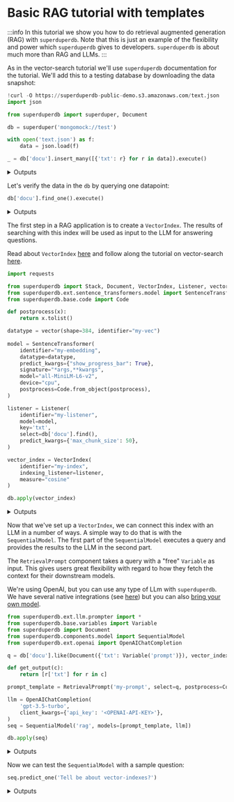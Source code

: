 
# Basic RAG tutorial with templates

:::info
In this tutorial we show you how to do retrieval augmented generation (RAG) with `superduperdb`.
Note that this is just an example of the flexibility and power which `superduperdb` gives 
to developers. `superduperdb` is about much more than RAG and LLMs. 
:::

As in the vector-search tutorial we'll use `superduperdb` documentation for the tutorial.
We'll add this to a testing database by downloading the data snapshot:

```python
!curl -O https://superduperdb-public-demo.s3.amazonaws.com/text.json
import json

from superduperdb import superduper, Document

db = superduper('mongomock://test')

with open('text.json') as f:
    data = json.load(f)

_ = db['docu'].insert_many([{'txt': r} for r in data]).execute()
```

<details>
<summary>Outputs</summary>
<pre>
      % Total    % Received % Xferd  Average Speed   Time    Time     Time  Current
                                     Dload  Upload   Total   Spent    Left  Speed
    100  479k  100  479k    0     0   501k      0 --:--:-- --:--:-- --:--:--  504k
    2024-Jun-02 14:23:40.34| INFO     | Duncans-MBP.fritz.box| superduperdb.base.build:69   | Data Client is ready. mongomock.MongoClient('localhost', 27017)
    2024-Jun-02 14:23:40.35| INFO     | Duncans-MBP.fritz.box| superduperdb.base.build:42   | Connecting to Metadata Client with engine:  mongomock.MongoClient('localhost', 27017)
    2024-Jun-02 14:23:40.36| INFO     | Duncans-MBP.fritz.box| superduperdb.base.build:155  | Connecting to compute client: None
    2024-Jun-02 14:23:40.36| INFO     | Duncans-MBP.fritz.box| superduperdb.base.datalayer:85   | Building Data Layer
    2024-Jun-02 14:23:40.36| INFO     | Duncans-MBP.fritz.box| superduperdb.base.build:220  | Configuration: 
     +---------------+------------------+
    | Configuration |      Value       |
    +---------------+------------------+
    |  Data Backend | mongomock://test |
    +---------------+------------------+
    2024-Jun-02 14:23:40.37| INFO     | Duncans-MBP.fritz.box| superduperdb.backends.local.compute:37   | Submitting job. function:\<function callable_job at 0x11e98dda0\>
    2024-Jun-02 14:23:40.38| SUCCESS  | Duncans-MBP.fritz.box| superduperdb.backends.local.compute:43   | Job submitted on \<superduperdb.backends.local.compute.LocalComputeBackend object at 0x2a8ed7050\>.  function:\<function callable_job at 0x11e98dda0\> future:ebe43b87-1388-4247-8502-ed2da8659ecd

</pre>
</details>

Let's verify the data in the `db` by querying one datapoint:

```python
db['docu'].find_one().execute()
```

<details>
<summary>Outputs</summary>
<pre>
    Document(\{'txt': "---\nsidebar_position: 5\n---\n\n# Encoding data\n\nIn AI, typical types of data are:\n\n- **Numbers** (integers, floats, etc.)\n- **Text**\n- **Images**\n- **Audio**\n- **Videos**\n- **...bespoke in house data**\n\nMost databases don't support any data other than numbers and text.\nSuperDuperDB enables the use of these more interesting data-types using the `Document` wrapper.\n\n### `Document`\n\nThe `Document` wrapper, wraps dictionaries, and is the container which is used whenever \ndata is exchanged with your database. That means inputs, and queries, wrap dictionaries \nused with `Document` and also results are returned wrapped with `Document`.\n\nWhenever the `Document` contains data which is in need of specialized serialization,\nthen the `Document` instance contains calls to `DataType` instances.\n\n### `DataType`\n\nThe [`DataType` class](../apply_api/datatype), allows users to create and encoder custom datatypes, by providing \ntheir own encoder/decoder pairs.\n\nHere is an example of applying an `DataType` to add an image to a `Document`:\n\n```python\nimport pickle\nimport PIL.Image\nfrom superduperdb import DataType, Document\n\nimage = PIL.Image.open('my_image.jpg')\n\nmy_image_encoder = DataType(\n    identifier='my-pil',\n    encoder=lambda x: pickle.dumps(x),\n    decoder=lambda x: pickle.loads(x),\n)\n\ndocument = Document(\{'img': my_image_encoder(image)\})\n```\n\nThe bare-bones dictionary may be exposed with `.unpack()`:\n\n```python\n\>\>\> document.unpack()\n\{'img': \<PIL.PngImagePlugin.PngImageFile image mode=P size=400x300\>\}\n```\n\nBy default, data encoded with `DataType` is saved in the database, but developers \nmay alternatively save data in the `db.artifact_store` instead. \n\nThis may be achiever by specifying the `encodable=...` parameter:\n\n```python\nmy_image_encoder = DataType(\n    identifier='my-pil',\n    encoder=lambda x: pickle.dumps(x),\n    decoder=lambda x: pickle.loads(x),\n    encodable='artifact',    # saves to disk/ db.artifact_store\n    # encodable='lazy_artifact', # Just in time loading\n)\n```\n\nThe `encodable` specifies the type of the output of the `__call__` method, \nwhich will be a subclass of `superduperdb.components.datatype._BaseEncodable`.\nThese encodables become leaves in the tree defines by a `Document`.\n\n### `Schema`\n\nA `Schema` allows developers to connect named fields of dictionaries \nor columns of `pandas.DataFrame` objects with `DataType` instances.\n\nA `Schema` is used, in particular, for SQL databases/ tables, and for \nmodels that return multiple outputs.\n\nHere is an example `Schema`, which is used together with text and image \nfields:\n\n```python\ns = Schema('my-schema', fields=\{'my-text': 'str', 'my-image': my_image_encoder\})\n```\n", '_fold': 'train', '_id': ObjectId('665c644c53dcb972da5a9928')\})
</pre>
</details>

The first step in a RAG application is to create a `VectorIndex`. The results of searching 
with this index will be used as input to the LLM for answering questions.

Read about `VectorIndex` [here](../apply_api/vector_index.md) and follow along the tutorial on 
vector-search [here](./vector_search.md).

```python
import requests 

from superduperdb import Stack, Document, VectorIndex, Listener, vector
from superduperdb.ext.sentence_transformers.model import SentenceTransformer
from superduperdb.base.code import Code

def postprocess(x):
    return x.tolist()

datatype = vector(shape=384, identifier="my-vec")
    
model = SentenceTransformer(
    identifier="my-embedding",
    datatype=datatype,
    predict_kwargs={"show_progress_bar": True},
    signature="*args,**kwargs",
    model="all-MiniLM-L6-v2",      
    device="cpu",
    postprocess=Code.from_object(postprocess),
)

listener = Listener(
    identifier="my-listener",
    model=model,
    key='txt',
    select=db['docu'].find(),
    predict_kwargs={'max_chunk_size': 50},
)

vector_index = VectorIndex(
    identifier="my-index",
    indexing_listener=listener,
    measure="cosine"
)

db.apply(vector_index)
```

<details>
<summary>Outputs</summary>
<pre>
    from superduperdb import code
    
    @code
    def postprocess(x):
        return x.tolist()
    

</pre>
<pre>
    /Users/dodo/.pyenv/versions/3.11.7/envs/superduperdb-3.11/lib/python3.11/site-packages/huggingface_hub/file_download.py:1132: FutureWarning: `resume_download` is deprecated and will be removed in version 1.0.0. Downloads always resume when possible. If you want to force a new download, use `force_download=True`.
      warnings.warn(
    /Users/dodo/.pyenv/versions/3.11.7/envs/superduperdb-3.11/lib/python3.11/site-packages/huggingface_hub/file_download.py:1132: FutureWarning: `resume_download` is deprecated and will be removed in version 1.0.0. Downloads always resume when possible. If you want to force a new download, use `force_download=True`.
      warnings.warn(

</pre>
<pre>
    2024-Jun-02 14:23:58.41| INFO     | Duncans-MBP.fritz.box| superduperdb.backends.local.compute:37   | Submitting job. function:\<function method_job at 0x11e98de40\>

</pre>
<pre>
    204it [00:00, 149744.14it/s]
</pre>
<pre>
    2024-Jun-02 14:23:59.54| INFO     | Duncans-MBP.fritz.box| superduperdb.components.model:752  | Computing chunk 0/4

</pre>
<pre>
    

</pre>
<pre>
    Batches:   0%|          | 0/2 [00:00\<?, ?it/s]
</pre>
<pre>
    2024-Jun-02 14:24:00.55| INFO     | Duncans-MBP.fritz.box| superduperdb.components.model:776  | Adding 50 model outputs to `db`
    2024-Jun-02 14:24:00.58| WARNING  | Duncans-MBP.fritz.box| superduperdb.backends.mongodb.query:316  | Some delete ids are not executed , hence halting execution Please note the partially executed operations wont trigger any `model/listeners` unless CDC is active.
    2024-Jun-02 14:24:00.58| INFO     | Duncans-MBP.fritz.box| superduperdb.components.model:752  | Computing chunk 1/4

</pre>
<pre>
    Batches:   0%|          | 0/2 [00:00\<?, ?it/s]
</pre>
<pre>
    2024-Jun-02 14:24:01.40| INFO     | Duncans-MBP.fritz.box| superduperdb.components.model:776  | Adding 50 model outputs to `db`
    2024-Jun-02 14:24:01.43| WARNING  | Duncans-MBP.fritz.box| superduperdb.backends.mongodb.query:316  | Some delete ids are not executed , hence halting execution Please note the partially executed operations wont trigger any `model/listeners` unless CDC is active.
    2024-Jun-02 14:24:01.43| INFO     | Duncans-MBP.fritz.box| superduperdb.components.model:752  | Computing chunk 2/4

</pre>
<pre>
    Batches:   0%|          | 0/2 [00:00\<?, ?it/s]
</pre>
<pre>
    2024-Jun-02 14:24:02.28| INFO     | Duncans-MBP.fritz.box| superduperdb.components.model:776  | Adding 50 model outputs to `db`
    2024-Jun-02 14:24:02.30| WARNING  | Duncans-MBP.fritz.box| superduperdb.backends.mongodb.query:316  | Some delete ids are not executed , hence halting execution Please note the partially executed operations wont trigger any `model/listeners` unless CDC is active.
    2024-Jun-02 14:24:02.30| INFO     | Duncans-MBP.fritz.box| superduperdb.components.model:752  | Computing chunk 3/4

</pre>
<pre>
    Batches:   0%|          | 0/2 [00:00\<?, ?it/s]
</pre>
<pre>
    2024-Jun-02 14:24:03.13| INFO     | Duncans-MBP.fritz.box| superduperdb.components.model:776  | Adding 50 model outputs to `db`
    2024-Jun-02 14:24:03.16| WARNING  | Duncans-MBP.fritz.box| superduperdb.backends.mongodb.query:316  | Some delete ids are not executed , hence halting execution Please note the partially executed operations wont trigger any `model/listeners` unless CDC is active.
    2024-Jun-02 14:24:03.16| INFO     | Duncans-MBP.fritz.box| superduperdb.components.model:752  | Computing chunk 4/4

</pre>
<pre>
    Batches:   0%|          | 0/1 [00:00\<?, ?it/s]
</pre>
<pre>
    2024-Jun-02 14:24:03.26| INFO     | Duncans-MBP.fritz.box| superduperdb.components.model:776  | Adding 4 model outputs to `db`
    2024-Jun-02 14:24:03.26| WARNING  | Duncans-MBP.fritz.box| superduperdb.backends.mongodb.query:316  | Some delete ids are not executed , hence halting execution Please note the partially executed operations wont trigger any `model/listeners` unless CDC is active.
    2024-Jun-02 14:24:03.26| SUCCESS  | Duncans-MBP.fritz.box| superduperdb.backends.local.compute:43   | Job submitted on \<superduperdb.backends.local.compute.LocalComputeBackend object at 0x2a8ed7050\>.  function:\<function method_job at 0x11e98de40\> future:ac399012-8213-481a-b537-3d187fb69583
    2024-Jun-02 14:24:03.26| INFO     | Duncans-MBP.fritz.box| superduperdb.backends.local.compute:37   | Submitting job. function:\<function callable_job at 0x11e98dda0\>
    2024-Jun-02 14:24:04.56| INFO     | Duncans-MBP.fritz.box| superduperdb.base.datalayer:169  | Loading vectors of vector-index: 'my-index'
    2024-Jun-02 14:24:04.56| INFO     | Duncans-MBP.fritz.box| superduperdb.base.datalayer:179  | docu.find(documents[0], documents[1])

</pre>
<pre>
    Loading vectors into vector-table...: 204it [00:00, 3031.62it/s]
</pre>
<pre>
    2024-Jun-02 14:24:04.63| SUCCESS  | Duncans-MBP.fritz.box| superduperdb.backends.local.compute:43   | Job submitted on \<superduperdb.backends.local.compute.LocalComputeBackend object at 0x2a8ed7050\>.  function:\<function callable_job at 0x11e98dda0\> future:41ae1218-3899-4588-bef6-481acee98e25

</pre>
<pre>
    

</pre>
<pre>
    ([\<superduperdb.jobs.job.ComponentJob at 0x2dfe3a810\>,
      \<superduperdb.jobs.job.FunctionJob at 0x2acd55dd0\>],
     VectorIndex(identifier='my-index', uuid='7cb9de9f-4cc8-4944-a297-f6a433c51d19', indexing_listener=Listener(identifier='my-listener', uuid='81ea6d64-21f0-4552-b234-1bcf8094c35f', key='txt', model=SentenceTransformer(preferred_devices=('cuda', 'mps', 'cpu'), device='cpu', identifier='my-embedding', uuid='db4daee6-22fe-43fe-8a57-97ced878ef2a', signature='*args,**kwargs', datatype=DataType(identifier='my-vec', uuid='dbdb8706-10f7-4377-952b-b83b81c6624a', encoder=None, decoder=None, info=None, shape=(384,), directory=None, encodable='native', bytes_encoding=\<BytesEncoding.BYTES: 'Bytes'\>, intermediate_type='bytes', media_type=None), output_schema=None, flatten=False, model_update_kwargs=\{\}, predict_kwargs=\{'show_progress_bar': True\}, compute_kwargs=\{\}, validation=None, metric_values=\{\}, object=SentenceTransformer(
       (0): Transformer(\{'max_seq_length': 256, 'do_lower_case': False\}) with Transformer model: BertModel 
       (1): Pooling(\{'word_embedding_dimension': 384, 'pooling_mode_cls_token': False, 'pooling_mode_mean_tokens': True, 'pooling_mode_max_tokens': False, 'pooling_mode_mean_sqrt_len_tokens': False, 'pooling_mode_weightedmean_tokens': False, 'pooling_mode_lasttoken': False, 'include_prompt': True\})
       (2): Normalize()
     ), model='all-MiniLM-L6-v2', preprocess=None, postprocess=Code(identifier='', uuid='cb1d9759-5061-4f39-a91d-e25b959e2a18', code='from superduperdb import code\n\n@code\ndef postprocess(x):\n    return x.tolist()\n')), select=docu.find(), active=True, predict_kwargs=\{'max_chunk_size': 50\}), compatible_listener=None, measure='cosine', metric_values=\{\}))
</pre>
</details>

Now that we've set up a `VectorIndex`, we can connect this index with an LLM in a number of ways.
A simple way to do that is with the `SequentialModel`. The first part of the `SequentialModel`
executes a query and provides the results to the LLM in the second part. 

The `RetrievalPrompt` component takes a query with a "free" `Variable` as input. 
This gives users great flexibility with regard to how they fetch the context
for their downstream models.

We're using OpenAI, but you can use any type of LLm with `superduperdb`. We have several 
native integrations (see [here](../ai_integraitons/)) but you can also [bring your own model](../models/bring_your_own_model.md).

```python
from superduperdb.ext.llm.prompter import *
from superduperdb.base.variables import Variable
from superduperdb import Document
from superduperdb.components.model import SequentialModel
from superduperdb.ext.openai import OpenAIChatCompletion

q = db['docu'].like(Document({'txt': Variable('prompt')}), vector_index='my-index', n=5).find().limit(10)

def get_output(c):
    return [r['txt'] for r in c]

prompt_template = RetrievalPrompt('my-prompt', select=q, postprocess=Code.from_object(get_output))

llm = OpenAIChatCompletion(
    'gpt-3.5-turbo',
    client_kwargs={'api_key': '<OPENAI-API-KEY>'},
)
seq = SequentialModel('rag', models=[prompt_template, llm])

db.apply(seq)
```

<details>
<summary>Outputs</summary>
<pre>
    from superduperdb import code
    
    @code
    def get_output(c):
        return [r['txt'] for r in c]
    

</pre>
<pre>
    ([],
     SequentialModel(identifier='rag', uuid='1c211bfe-00df-4cff-b2a3-7722265150ca', signature='**kwargs', datatype=None, output_schema=None, flatten=False, model_update_kwargs=\{\}, predict_kwargs=\{\}, compute_kwargs=\{\}, validation=None, metric_values=\{\}, models=[RetrievalPrompt(identifier='my-prompt', uuid='e7142d22-e2fc-44de-8c12-5a8b985239bb', signature='**kwargs', datatype=None, output_schema=None, flatten=False, model_update_kwargs=\{\}, predict_kwargs=\{\}, compute_kwargs=\{\}, validation=None, metric_values=\{\}, preprocess=None, postprocess=Code(identifier='', uuid='f49a9d39-693b-4504-852c-6a682bca7e0c', code="from superduperdb import code\n\n@code\ndef get_output(c):\n    return [r['txt'] for r in c]\n"), select=docu.like(documents[0], vector_index="my-index", n=5).find().limit(10), prompt_explanation="HERE ARE SOME FACTS SEPARATED BY '---' IN OUR DATA REPOSITORY WHICH WILL HELP YOU ANSWER THE QUESTION.", prompt_introduction='HERE IS THE QUESTION WHICH YOU SHOULD ANSWER BASED ONLY ON THE PREVIOUS FACTS:', join='\n---\n'), OpenAIChatCompletion(identifier='gpt-3.5-turbo', uuid='41b0db16-8269-46fa-a6ac-9e56636f68c0', signature='singleton', datatype=None, output_schema=None, flatten=False, model_update_kwargs=\{\}, predict_kwargs=\{\}, compute_kwargs=\{\}, validation=None, metric_values=\{\}, model='gpt-3.5-turbo', max_batch_size=8, openai_api_key=None, openai_api_base=None, client_kwargs=\{'api_key': '<OPENAI-API-KEY>'\}, batch_size=1, prompt='')]))
</pre>
</details>

Now we can test the `SequentialModel` with a sample question:

```python
seq.predict_one('Tell be about vector-indexes?')
```

<details>
<summary>Outputs</summary>
<pre>
    2024-Jun-02 14:31:27.41| INFO     | Duncans-MBP.fritz.box| superduperdb.base.datalayer:1055 | \{\}

</pre>
<pre>
    Batches:   0%|          | 0/1 [00:00\<?, ?it/s]
</pre>
<pre>
    'VectorIndexes in SuperDuperDB wrap a Listener so that outputs are searchable. They can take a second Listener for multimodal search and apply to Listener instances containing Model instances that output vectors, arrays, or tensors. They can be leveraged in SuperDuperDB queries with the `.like` operator. VectorIndexes are set up by applying them to the datalayer `db`.'
</pre>
</details>
